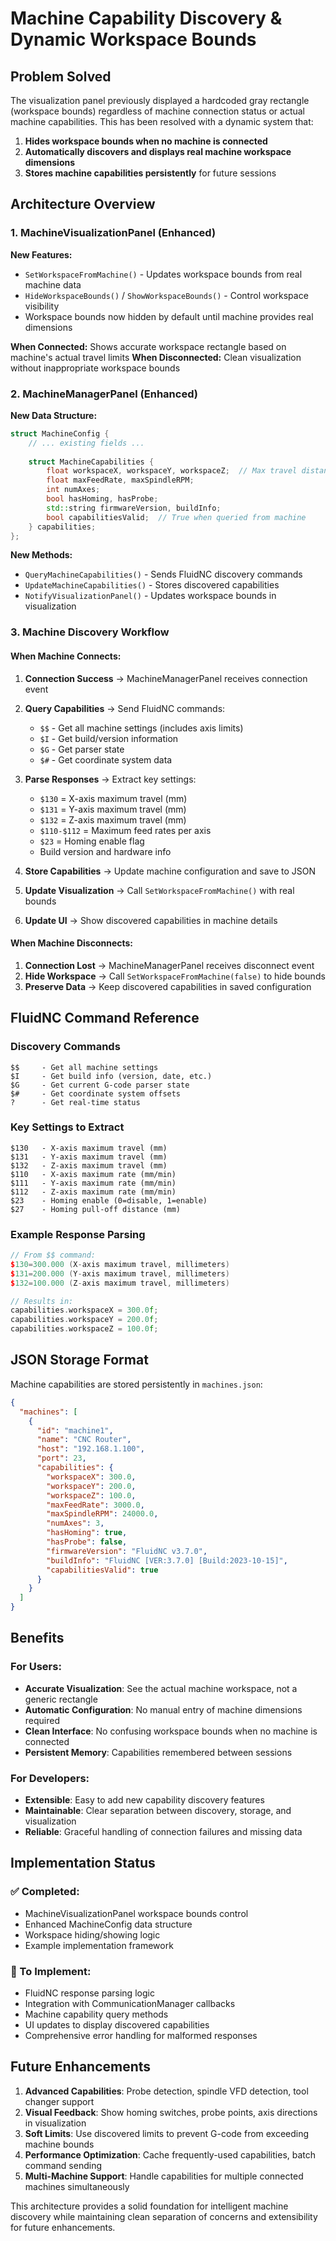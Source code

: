 # Machine Capability Discovery & Dynamic Workspace Bounds

## Problem Solved
The visualization panel previously displayed a hardcoded gray rectangle (workspace bounds) regardless of machine connection status or actual machine capabilities. This has been resolved with a dynamic system that:

1. **Hides workspace bounds when no machine is connected**
2. **Automatically discovers and displays real machine workspace dimensions** 
3. **Stores machine capabilities persistently** for future sessions

## Architecture Overview

### 1. MachineVisualizationPanel (Enhanced)
**New Features:**
- `SetWorkspaceFromMachine()` - Updates workspace bounds from real machine data
- `HideWorkspaceBounds()` / `ShowWorkspaceBounds()` - Control workspace visibility
- Workspace bounds now hidden by default until machine provides real dimensions

**When Connected:** Shows accurate workspace rectangle based on machine's actual travel limits
**When Disconnected:** Clean visualization without inappropriate workspace bounds

### 2. MachineManagerPanel (Enhanced)
**New Data Structure:**
```cpp
struct MachineConfig {
    // ... existing fields ...
    
    struct MachineCapabilities {
        float workspaceX, workspaceY, workspaceZ;  // Max travel distances
        float maxFeedRate, maxSpindleRPM;
        int numAxes;
        bool hasHoming, hasProbe;
        std::string firmwareVersion, buildInfo;
        bool capabilitiesValid;  // True when queried from machine
    } capabilities;
};
```

**New Methods:**
- `QueryMachineCapabilities()` - Sends FluidNC discovery commands
- `UpdateMachineCapabilities()` - Stores discovered capabilities
- `NotifyVisualizationPanel()` - Updates workspace bounds in visualization

### 3. Machine Discovery Workflow

#### When Machine Connects:
1. **Connection Success** → MachineManagerPanel receives connection event
2. **Query Capabilities** → Send FluidNC commands:
   - `$$` - Get all machine settings (includes axis limits)
   - `$I` - Get build/version information  
   - `$G` - Get parser state
   - `$#` - Get coordinate system data

3. **Parse Responses** → Extract key settings:
   - `$130` = X-axis maximum travel (mm)
   - `$131` = Y-axis maximum travel (mm) 
   - `$132` = Z-axis maximum travel (mm)
   - `$110-$112` = Maximum feed rates per axis
   - `$23` = Homing enable flag
   - Build version and hardware info

4. **Store Capabilities** → Update machine configuration and save to JSON
5. **Update Visualization** → Call `SetWorkspaceFromMachine()` with real bounds
6. **Update UI** → Show discovered capabilities in machine details

#### When Machine Disconnects:
1. **Connection Lost** → MachineManagerPanel receives disconnect event
2. **Hide Workspace** → Call `SetWorkspaceFromMachine(false)` to hide bounds
3. **Preserve Data** → Keep discovered capabilities in saved configuration

## FluidNC Command Reference

### Discovery Commands
```
$$     - Get all machine settings
$I     - Get build info (version, date, etc.)  
$G     - Get current G-code parser state
$#     - Get coordinate system offsets
?      - Get real-time status
```

### Key Settings to Extract
```
$130   - X-axis maximum travel (mm)
$131   - Y-axis maximum travel (mm)
$132   - Z-axis maximum travel (mm)
$110   - X-axis maximum rate (mm/min)
$111   - Y-axis maximum rate (mm/min)
$112   - Z-axis maximum rate (mm/min)
$23    - Homing enable (0=disable, 1=enable)
$27    - Homing pull-off distance (mm)
```

### Example Response Parsing
```cpp
// From $$ command:
$130=300.000 (X-axis maximum travel, millimeters)
$131=200.000 (Y-axis maximum travel, millimeters)  
$132=100.000 (Z-axis maximum travel, millimeters)

// Results in:
capabilities.workspaceX = 300.0f;
capabilities.workspaceY = 200.0f; 
capabilities.workspaceZ = 100.0f;
```

## JSON Storage Format

Machine capabilities are stored persistently in `machines.json`:

```json
{
  "machines": [
    {
      "id": "machine1",
      "name": "CNC Router", 
      "host": "192.168.1.100",
      "port": 23,
      "capabilities": {
        "workspaceX": 300.0,
        "workspaceY": 200.0, 
        "workspaceZ": 100.0,
        "maxFeedRate": 3000.0,
        "maxSpindleRPM": 24000.0,
        "numAxes": 3,
        "hasHoming": true,
        "hasProbe": false,
        "firmwareVersion": "FluidNC v3.7.0", 
        "buildInfo": "FluidNC [VER:3.7.0] [Build:2023-10-15]",
        "capabilitiesValid": true
      }
    }
  ]
}
```

## Benefits

### For Users:
- **Accurate Visualization**: See the actual machine workspace, not a generic rectangle
- **Automatic Configuration**: No manual entry of machine dimensions required
- **Clean Interface**: No confusing workspace bounds when no machine is connected
- **Persistent Memory**: Capabilities remembered between sessions

### For Developers:
- **Extensible**: Easy to add new capability discovery features
- **Maintainable**: Clear separation between discovery, storage, and visualization
- **Reliable**: Graceful handling of connection failures and missing data

## Implementation Status

### ✅ Completed:
- MachineVisualizationPanel workspace bounds control
- Enhanced MachineConfig data structure
- Workspace hiding/showing logic
- Example implementation framework

### 🚧 To Implement:
- FluidNC response parsing logic
- Integration with CommunicationManager callbacks
- Machine capability query methods
- UI updates to display discovered capabilities
- Comprehensive error handling for malformed responses

## Future Enhancements

1. **Advanced Capabilities**: Probe detection, spindle VFD detection, tool changer support
2. **Visual Feedback**: Show homing switches, probe points, axis directions in visualization
3. **Soft Limits**: Use discovered limits to prevent G-code from exceeding machine bounds
4. **Performance Optimization**: Cache frequently-used capabilities, batch command sending
5. **Multi-Machine Support**: Handle capabilities for multiple connected machines simultaneously

This architecture provides a solid foundation for intelligent machine discovery while maintaining clean separation of concerns and extensibility for future enhancements.
